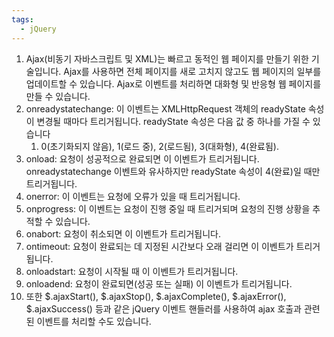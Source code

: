 ```yaml
---
tags:
  - jQuery
---
```



1. Ajax(비동기 자바스크립트 및 XML)는 빠르고 동적인 웹 페이지를 만들기 위한 기술입니다. Ajax를 사용하면 전체 페이지를 새로 고치지 않고도 웹 페이지의 일부를 업데이트할 수 있습니다. Ajax로 이벤트를 처리하면 대화형 및 반응형 웹 페이지를 만들 수 있습니다.
2. onreadystatechange: 이 이벤트는 XMLHttpRequest 객체의 readyState 속성이 변경될 때마다 트리거됩니다. readyState 속성은 다음 값 중 하나를 가질 수 있습니다
    1. 0(초기화되지 않음), 1(로드 중), 2(로드됨), 3(대화형), 4(완료됨).
3. onload: 요청이 성공적으로 완료되면 이 이벤트가 트리거됩니다. onreadystatechange 이벤트와 유사하지만 readyState 속성이 4(완료)일 때만 트리거됩니다.
4. onerror: 이 이벤트는 요청에 오류가 있을 때 트리거됩니다.
5. onprogress: 이 이벤트는 요청이 진행 중일 때 트리거되며 요청의 진행 상황을 추적할 수 있습니다.
6. onabort: 요청이 취소되면 이 이벤트가 트리거됩니다.
7. ontimeout: 요청이 완료되는 데 지정된 시간보다 오래 걸리면 이 이벤트가 트리거됩니다.
8. onloadstart: 요청이 시작될 때 이 이벤트가 트리거됩니다.
9. onloadend: 요청이 완료되면(성공 또는 실패) 이 이벤트가 트리거됩니다.
10. 또한 $.ajaxStart(), $.ajaxStop(), $.ajaxComplete(), $.ajaxError(), $.ajaxSuccess() 등과 같은 jQuery 이벤트 핸들러를 사용하여 ajax 호출과 관련된 이벤트를 처리할 수도 있습니다.